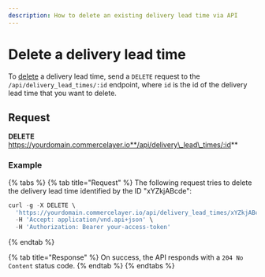 ```yaml
---
description: How to delete an existing delivery lead time via API
---
```


# Delete a delivery lead time

To [delete](https://docs.commercelayer.io/developers/deleting-resources) a delivery lead time, send a `DELETE` request to the `/api/delivery_lead_times/:id` endpoint, where `id` is the id of the delivery lead time that you want to delete.

## Request

**DELETE** https://yourdomain.commercelayer.io**/api/delivery\_lead\_times/:id**

### Example

{% tabs %}
{% tab title="Request" %}
The following request tries to delete the delivery lead time identified by the ID "xYZkjABcde":

```javascript
curl -g -X DELETE \
  'https://yourdomain.commercelayer.io/api/delivery_lead_times/xYZkjABcde' \
  -H 'Accept: application/vnd.api+json' \
  -H 'Authorization: Bearer your-access-token'
```
{% endtab %}

{% tab title="Response" %}
On success, the API responds with a `204 No Content` status code.
{% endtab %}
{% endtabs %}
